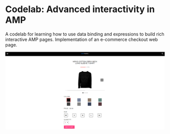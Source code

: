 # Codelab: Advanced interactivity in AMP

A codelab for learning how to use data binding and expressions to build rich interactive AMP pages.
Implementation of an e-commerce checkout web page.

<p align="center">
<img src="https://github.com/Steve0929/Google-AMP/blob/master/static/img/e-commerce.png"/>
</p>
